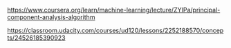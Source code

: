 https://www.coursera.org/learn/machine-learning/lecture/ZYIPa/principal-component-analysis-algorithm

https://classroom.udacity.com/courses/ud120/lessons/2252188570/concepts/24526185390923

